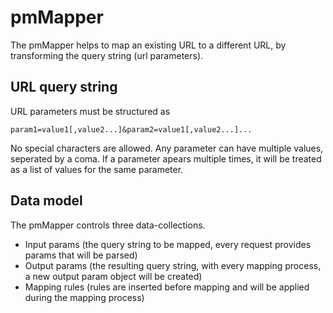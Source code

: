 # pmMapper

The pmMapper helps to map an existing URL to a different URL, by transforming the query string (url parameters).

## URL query string

URL parameters must be structured as 

```
param1=value1[,value2...]&param2=value1[,value2...]...
```

No special characters are allowed.
Any parameter can have multiple values, seperated by a coma.
If a parameter apears multiple times, it will be treated as a list of values for the same parameter.

## Data model

The pmMapper controls three data-collections.

- Input params  (the query string to be mapped, every request provides params that will be parsed)
- Output params (the resulting query string, with every mapping process, a new output param object will be created)
- Mapping rules (rules are inserted before mapping and will be applied during the mapping process)

